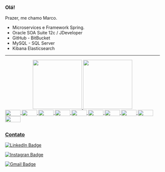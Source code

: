 ### Olá!

Prazer, me chamo Marco.

- Microservices e Framework Spring.
- Oracle SOA Suite 12c / JDeveloper
- GitHub - BitBucket
- MySQL - SQL Server
- Kibana Elasticsearch
<hr>


<div align="center">
  <a href="https://github.com/MarcoValentimJr">
  <img height="160em" src="https://github-readme-stats.vercel.app/api?username=MarcoValentimJr&show_icons=true&theme=cobalt2&include_all_commits=true&count_private=true"/>
  <img height="160em" src="https://github-readme-stats.vercel.app/api/top-langs/?username=MarcoValentimJr&layout=compact&langs_count=7&theme=cobalt2"/>
</div>
  
  <div style="display: inline_block">
  <img align="center" alt="" height="20" width="50" src="https://img.shields.io/badge/Java-ED8B00?style=for-the-badge&logo=java&logoColor=white" />
  <img align="center" alt="" height="20" width="50" src="https://img.shields.io/badge/Spring-6DB33F?style=for-the-badge&logo=spring&logoColor=white" />
  <img align="center" alt="" height="20" width="50" src="https://img.shields.io/badge/Postman-FF6C37?style=for-the-badge&logo=Postman&logoColor=white" />
  <img align="center" alt="" height="20" width="50" src="https://img.shields.io/badge/MySQL-005C84?style=for-the-badge&logo=mysql&logoColor=white" />
  <img align="center" alt="" height="20" width="50" src="https://img.shields.io/badge/Oracle-F80000?style=for-the-badge&logo=oracle&logoColor=black" />
  <img align="center" alt="" height="20" width="50" src="https://img.shields.io/badge/GitHub-100000?style=for-the-badge&logo=github&logoColor=white" />
  <img align="center" alt="" height="20" width="50" src="https://img.shields.io/badge/Apache+JMete-6C3082?style=for-the-badge&logo=apache+jMete&logoColor=white" />
  <img align="center" alt="" height="20" width="50" src="https://img.shields.io/badge/HTML5-E34F26?style=for-the-badge&logo=html5&logoColor=white" />
  <img align="center" alt="" height="20" width="50" src="https://img.shields.io/badge/CSS3-1572B6?style=for-the-badge&logo=css3&logoColor=white" />
  <img align="center" alt="" height="20" width="50" src="https://img.shields.io/badge/c-%2300599C.svg?style=for-the-badge&logo=c&logoColor=white" />
</div>

  ##  
  
  ### Contato

[![LinkedIn Badge](https://img.shields.io/badge/-Marco%20Valentim%20Jr.-blue?style=flat-square&logo=Linkedin&logoColor=white&link=https://www.linkedin.com/in/marco-jr/)](https://www.linkedin.com/in/marco-jr/)

[![Instagran Badge](https://img.shields.io/badge/-Marco%20Valentim%20Jr.-indigo?style=flat-square&logo=instagram&link=https://www.instagram.com/marcovalentim_jr/)](https://www.instagram.com/marcovalentim_jr/)
  
[![Gmail Badge](https://img.shields.io/badge/-marcovalentim16@gmail.com-c14438?style=flat-square&logo=Gmail&logoColor=white&link=mailto:marcovalentim16@gmail.com)](mailto:marcovalentim16@gmail.com)

